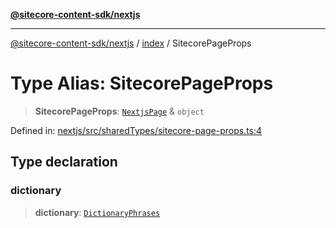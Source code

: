 [**@sitecore-content-sdk/nextjs**](../../README.md)

***

[@sitecore-content-sdk/nextjs](../../README.md) / [index](../README.md) / SitecorePageProps

# Type Alias: SitecorePageProps

> **SitecorePageProps**: [`NextjsPage`](../../client/type-aliases/NextjsPage.md) & `object`

Defined in: [nextjs/src/sharedTypes/sitecore-page-props.ts:4](https://github.com/Sitecore/content-sdk/blob/0d1933830661df0273ddb41b92f4a0934e861521/packages/nextjs/src/sharedTypes/sitecore-page-props.ts#L4)

## Type declaration

### dictionary

> **dictionary**: [`DictionaryPhrases`](../interfaces/DictionaryPhrases.md)
